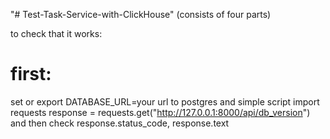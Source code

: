 "# Test-Task-Service-with-ClickHouse" 
(consists of four parts)

to check that it works:
# first: 
set or export
DATABASE_URL=your url to postgres
and simple script
import requests
response = requests.get("http://127.0.0.1:8000/api/db_version")
and then check response.status_code, response.text